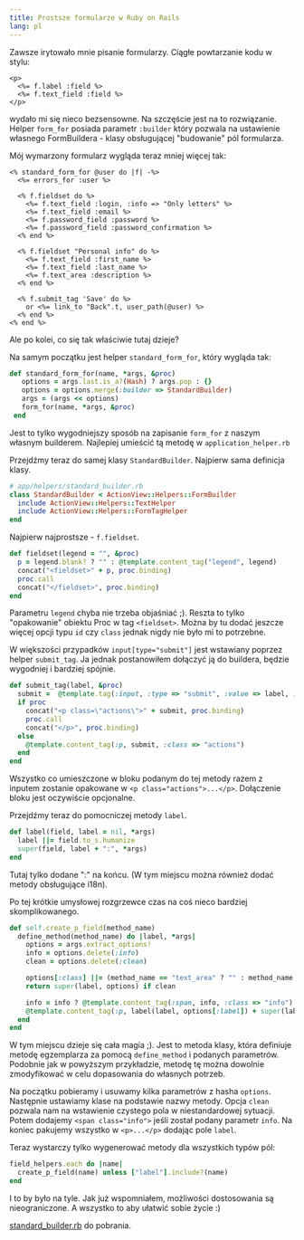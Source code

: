 ```yaml
---
title: Prostsze formularze w Ruby on Rails
lang: pl
---
```


Zawsze irytowało mnie pisanie formularzy. Ciągłe powtarzanie kodu w stylu:

```erb
<p>
  <%= f.label :field %>
  <%= f.text_field :field %>
</p>
```

wydało mi się nieco bezsensowne. Na szczęście jest na to rozwiązanie. Helper `form_for` posiada parametr `:builder` który pozwala na ustawienie własnego FormBuildera - klasy obsługującej "budowanie" pól formularza.

Mój wymarzony formularz wygląda teraz mniej więcej tak:

```erb
<% standard_form_for @user do |f| -%>
  <%= errors_for :user %>

  <% f.fieldset do %>
    <%= f.text_field :login, :info => "Only letters" %>
    <%= f.text_field :email %>
    <%= f.password_field :password %>
    <%= f.password_field :password_confirmation %>
  <% end %>

  <% f.fieldset "Personal info" do %>
    <%= f.text_field :first_name %>
    <%= f.text_field :last_name %>
    <%= f.text_area :description %>
  <% end %>

  <% f.submit_tag 'Save' do %>
    or <%= link_to "Back".t, user_path(@user) %>
  <% end %>
<% end %>
```

Ale po kolei, co się tak właściwie tutaj dzieje?

Na samym początku jest helper `standard_form_for`, który wygląda tak:

```ruby
def standard_form_for(name, *args, &proc)
   options = args.last.is_a?(Hash) ? args.pop : {}
   options = options.merge(:builder => StandardBuilder)
   args = (args << options)
   form_for(name, *args, &proc)
 end
```

Jest to tylko wygodniejszy sposób na zapisanie `form_for` z naszym własnym builderem. Najlepiej umieścić tą metodę w `application_helper.rb`

Przejdźmy teraz do samej klasy `StandardBuilder`. Najpierw sama definicja klasy.

```ruby
# app/helpers/standard_builder.rb
class StandardBuilder < ActionView::Helpers::FormBuilder
  include ActionView::Helpers::TextHelper
  include ActionView::Helpers::FormTagHelper
end
```

Najpierw najprostsze - `f.fieldset`.

```ruby
def fieldset(legend = "", &proc)
  p = legend.blank? ? "" : @template.content_tag("legend", legend)
  concat("<fieldset>" + p, proc.binding)
  proc.call
  concat("</fieldset>", proc.binding)
end
```

Parametru `legend` chyba nie trzeba objaśniać ;). Reszta to tylko "opakowanie" obiektu Proc w tag `<fieldset>`. Można by tu dodać jeszcze więcej opcji typu `id` czy `class` jednak nigdy nie było mi to potrzebne.

W większości przypadków `input[type="submit"]` jest wstawiany poprzez helper `submit_tag`. Ja jednak postanowiłem dołączyć ją do buildera, będzie wygodniej i bardziej spójnie.

```ruby
def submit_tag(label, &proc)
  submit =  @template.tag(:input, :type => "submit", :value => label, :class => "submit")
  if proc
    concat("<p class=\"actions\">" + submit, proc.binding)
    proc.call
    concat("</p>", proc.binding)
  else
    @template.content_tag(:p, submit, :class => "actions")
  end
end
```

Wszystko co umieszczone w bloku podanym do tej metody razem z inputem zostanie opakowane w `<p class="actions">...</p>`. Dołączenie bloku jest oczywiście opcjonalne.

Przejdźmy teraz do pomocniczej metody `label`.

```ruby
def label(field, label = nil, *args)
  label ||= field.to_s.humanize
  super(field, label + ":", *args)
end
```

Tutaj tylko dodane ":" na końcu. (W tym miejscu można również dodać metody obsługujące i18n).

Po tej krótkie umysłowej rozgrzewce czas na coś nieco bardziej skomplikowanego.

```ruby
def self.create_p_field(method_name)
  define_method(method_name) do |label, *args|
    options = args.extract_options!
    info = options.delete(:info)
    clean = options.delete(:clean)

    options[:class] ||= (method_name == "text_area" ? "" : method_name.split("_").first)
    return super(label, options) if clean

    info = info ? @template.content_tag(:span, info, :class => "info") : ""
    @template.content_tag(:p, label(label, options[:label]) + super(label, options) + info)
  end
end
```

W tym miejscu dzieje się cała magia ;). Jest to metoda klasy, która definiuje metodę egzemplarza za pomocą `define_method` i podanych parametrów. Podobnie jak w powyższym przykładzie, metodę tę można dowolnie zmodyfikować w celu dopasowania do własnych potrzeb.

Na początku pobieramy i usuwamy kilka parametrów z hasha `options`. Następnie ustawiamy klase na podstawie nazwy metody. Opcja `clean` pozwala nam na wstawienie czystego pola w niestandardowej sytuacji. Potem dodajemy `<span class="info">` jeśli został podany parametr `info`. Na koniec pakujemy wszystko w `<p>...</p>` dodając pole `label`.

Teraz wystarczy tylko wygenerować metody dla wszystkich typów pól:

```ruby
field_helpers.each do |name|
  create_p_field(name) unless ["label"].include?(name)
end
```

I to by było na tyle. Jak już wspomniałem, możliwości dostosowania są nieograniczone. A wszystko to aby ułatwić sobie życie :)

[standard\_builder.rb](http://teamon.drakor.eu/standard_builder.rb) do pobrania.
